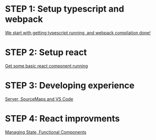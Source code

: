 # STEP 1: Setup typescript and webpack
[We start with getting typescript running, and webpack compilation done!](./doc/S1_SetupTypeScriptAndWebPack.md)

# STEP 2: Setup react
[Get some basic react component running](./doc/S2_SetupReact.md)

# STEP 3: Developing experience
[Server, SourceMaps and VS Code](./doc/S3_devenv.md)

# STEP 4: React improvments
[Managing State, Functional Components](./doc/S4_react.md)
